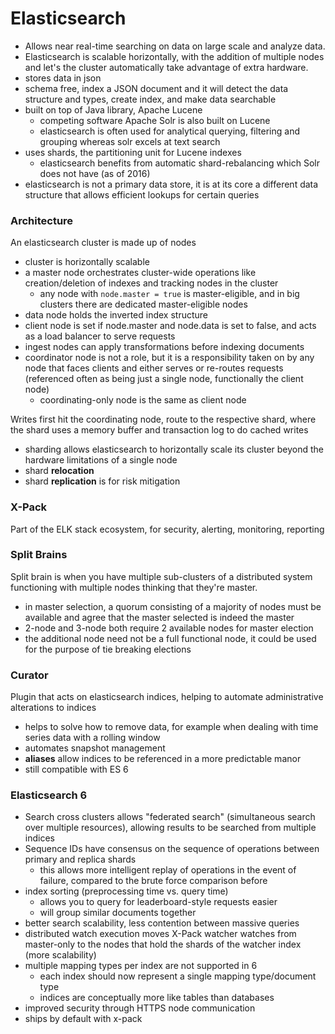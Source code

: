 # Elasticsearch
- Allows near real-time searching on data on large scale and analyze data.
- Elasticsearch is scalable horizontally, with the addition of multiple nodes and let's the cluster automatically take advantage of extra hardware.
- stores data in json
- schema free, index a JSON document and it will detect the data structure and types, create index, and make data searchable
- built on top of Java library, Apache Lucene
  - competing software Apache Solr is also built on Lucene
  - elasticsearch is often used for analytical querying, filtering and grouping whereas solr excels at text search
- uses shards, the partitioning unit for Lucene indexes
  - elasticsearch benefits from automatic shard-rebalancing which Solr does not have (as of 2016)
- elasticsearch is not a primary data store, it is at its core a different data structure that allows efficient lookups for certain queries

### Architecture
An elasticsearch cluster is made up of nodes
- cluster is horizontally scalable
- a master node orchestrates cluster-wide operations like creation/deletion of indexes and tracking nodes in the cluster
  - any node with `node.master = true` is master-eligible, and in big clusters there are dedicated master-eligible nodes
- data node holds the inverted index structure
- client node is set if node.master and node.data is set to false, and acts as a load balancer to serve requests
- ingest nodes can apply transformations before indexing documents
- coordinator node is not a role, but it is a responsibility taken on by any node that faces clients and either serves or re-routes requests (referenced often as being just a single node, functionally the client node)
  - coordinating-only node is the same as client node

Writes first hit the coordinating node, route to the respective shard, where the shard uses a memory buffer and transaction log to do cached writes
- sharding allows elasticsearch to horizontally scale its cluster beyond the hardware limitations of a single node
- shard **relocation**
- shard **replication** is for risk mitigation

### X-Pack
Part of the ELK stack ecosystem, for security, alerting, monitoring, reporting

### Split Brains
Split brain is when you have multiple sub-clusters of a distributed system functioning with multiple nodes thinking that they're master.
- in master selection, a quorum consisting of a majority of nodes must be available and agree that the master selected is indeed the master
- 2-node and 3-node both require 2 available nodes for master election
- the additional node need not be a full functional node, it could be used for the purpose of tie breaking elections

### Curator
Plugin that acts on elasticsearch indices, helping to automate administrative alterations to indices
- helps to solve how to remove data, for example when dealing with time series data with a rolling window
- automates snapshot management
- **aliases** allow indices to be referenced in a more predictable manor
- still compatible with ES 6

### Elasticsearch 6
- Search cross clusters allows "federated search" (simultaneous search over multiple resources), allowing results to be searched from multiple indices
- Sequence IDs have consensus on the sequence of operations between primary and replica shards
  - this allows more intelligent replay of operations in the event of failure, compared to the brute force comparison before
- index sorting (preprocessing time vs. query time)
  - allows you to query for leaderboard-style requests easier
  - will group similar documents together
- better search scalability, less contention between massive queries
- distributed watch execution moves X-Pack watcher watches from master-only to the nodes that hold the shards of the watcher index (more scalability)
- multiple mapping types per index are not supported in 6
  - each index should now represent a single mapping type/document type
  - indices are conceptually more like tables than databases
- improved security through HTTPS node communication
- ships by default with x-pack
